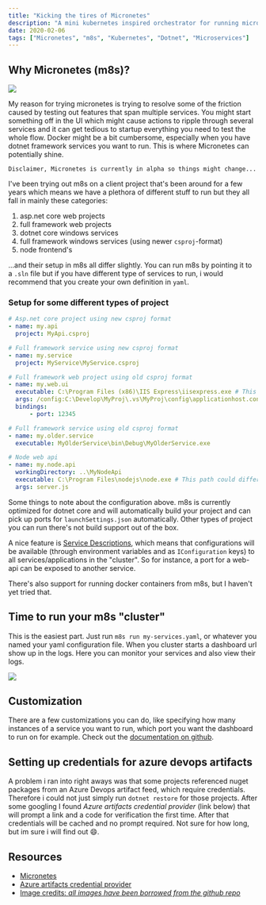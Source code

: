 ```yaml
---
title: "Kicking the tires of Micronetes"
description: "A mini kubernetes inspired orchestrator for running microservices"
date: 2020-02-06
tags: ["Micronetes", "m8s", "Kubernetes", "Dotnet", "Microservices"]
---
```


## Why Micronetes (m8s)?

![](/img/micronetes-logo.svg)

My reason for trying micronetes is trying to resolve some of the friction caused by testing out features that span multiple services. You might start something off in the UI which might cause actions to ripple through several services and it can get tedious to startup everything you need to test the whole flow. Docker might be a bit cumbersome, especially when you have dotnet framework services you want to run. This is where Micronetes can potentially shine.

`Disclaimer, Micronetes is currently in alpha so things might change...`

I've been trying out m8s on a client project that's been around for a few years which means we have a plethora of different stuff to run but they all fall in mainly these categories:

1. asp.net core web projects
2. full framework web projects
3. dotnet core windows services
4. full framework windows services (using newer `csproj`-format)
5. node frontend's

...and their setup in m8s all differ slightly. You can run m8s by pointing it to a `.sln` file but if you have different type of services to run, i would recommend that you create your own definition in `yaml`.

### Setup for some different types of project

```yaml
# Asp.net core project using new csproj format
- name: my.api
  project: MyApi.csproj

# Full framework service using new csproj format
- name: my.service
  project: MyService\MyService.csproj

# Full framework web project using old csproj format
- name: my.web.ui
  executable: C:\Program Files (x86)\IIS Express\iisexpress.exe # This path could differ. Check your local machine
  args: /config:C:\Develop\MyProj\.vs\MyProj\config\applicationhost.config /site:My.Web.UI
  bindings:
      - port: 12345

# Full framework service using old csproj format
- name: my.older.service
  executable: MyOlderService\bin\Debug\MyOlderService.exe

# Node web api
- name: my.node.api
  workingDirectory: ..\MyNodeApi
  executable: C:\Program Files\nodejs\node.exe # This path could differ. Check your local machine
  args: server.js
```

Some things to note about the configuration above. m8s is currently optimized for dotnet core and will automatically build your project and can pick up ports for `launchSettings.json` automatically. Other types of project you can run there's not build support out of the box.

A nice feature is [Service Descriptions](https://github.com/davidfowl/Micronetes#service-descriptions), which means that configurations will be available (through environment variables and as `IConfiguration` keys) to all services/applications in the "cluster". So for instance, a port for a web-api can be exposed to another service.

There's also support for running docker containers from m8s, but I haven't yet tried that.

## Time to run your m8s "cluster"

This is the easiest part. Just run `m8s run my-services.yaml`, or whatever you named your yaml configuration file.
When you cluster starts a dashboard url show up in the logs. Here you can monitor your services and also view their logs.

![](/img/micronetes-dashboard.png)

## Customization

There are a few customizations you can do, like specifying how many instances of a service you want to run, which port you want the dashboard to run on for example. Check out the [documentation on github](https://github.com/davidfowl/Micronetes#micronetes-cli).

## Setting up credentials for azure devops artifacts

A problem i ran into right aways was that some projects referenced nuget packages from an Azure Devops artifact feed, which require credentials. Therefore i could not just simply run `dotnet restore` for those projects. After some googling I found _Azure artifacts credential provider_ (link below) that will prompt a link and a code for verification the first time. After that credentials will be cached and no prompt required. Not sure for how long, but im sure i will find out :smile:.

## Resources

-   [Micronetes](https://github.com/davidfowl/Micronetes)
-   [Azure artifacts credential provider](https://github.com/microsoft/artifacts-credprovider)
-   [Image credits: _all images have been borrowed from the github repo_](https://github.com/davidfowl/Micronetes)
